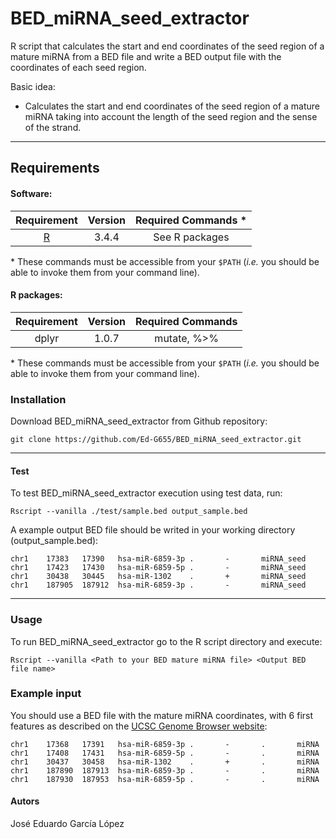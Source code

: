 # BED_miRNA_seed_extractor

R script that calculates the start and end coordinates of the seed region of a mature miRNA from a BED file and write a BED output file with the coordinates of each seed region.

Basic idea:

-   Calculates the start and end coordinates of the seed region of a mature miRNA taking into account the length of the seed region and the sense of the strand.

------------------------------------------------------------------------

## Requirements

#### Software:

|           Requirement           | Version | Required Commands \* |
|:-------------------------------:|:-------:|:--------------------:|
| [R](https://www.r-project.org/) |  3.4.4  |    See R packages    |

\* These commands must be accessible from your `$PATH` (*i.e.* you should be able to invoke them from your command line).

#### R packages:

| Requirement | Version | Required Commands |
|:-----------:|:-------:|:-----------------:|
|    dplyr    |  1.0.7  |   mutate, %\>%    |

\* These commands must be accessible from your `$PATH` (*i.e.* you should be able to invoke them from your command line).

### Installation

Download BED_miRNA_seed_extractor from Github repository:

    git clone https://github.com/Ed-G655/BED_miRNA_seed_extractor.git

------------------------------------------------------------------------

#### Test

To test BED_miRNA_seed_extractor execution using test data, run:

    Rscript --vanilla ./test/sample.bed output_sample.bed

A example output BED file should be writed in your working directory (output_sample.bed):

    chr1    17383   17390   hsa-miR-6859-3p .       -       miRNA_seed
    chr1    17423   17430   hsa-miR-6859-5p .       -       miRNA_seed
    chr1    30438   30445   hsa-miR-1302    .       +       miRNA_seed
    chr1    187905  187912  hsa-miR-6859-3p .       -       miRNA_seed

------------------------------------------------------------------------

### Usage

To run BED_miRNA_seed_extractor go to the R script directory and execute:

    Rscript --vanilla <Path to your BED mature miRNA file> <Output BED file name>

### Example input

You should use a BED file with the mature miRNA coordinates, with 6 first features as described on the [UCSC Genome Browser website](https://www.ensembl.org/info/website/upload/bed.html):

    chr1    17368   17391   hsa-miR-6859-3p .       -       .       miRNA
    chr1    17408   17431   hsa-miR-6859-5p .       -       .       miRNA
    chr1    30437   30458   hsa-miR-1302    .       +       .       miRNA
    chr1    187890  187913  hsa-miR-6859-3p .       -       .       miRNA
    chr1    187930  187953  hsa-miR-6859-5p .       -       .       miRNA

#### Autors

José Eduardo García López
